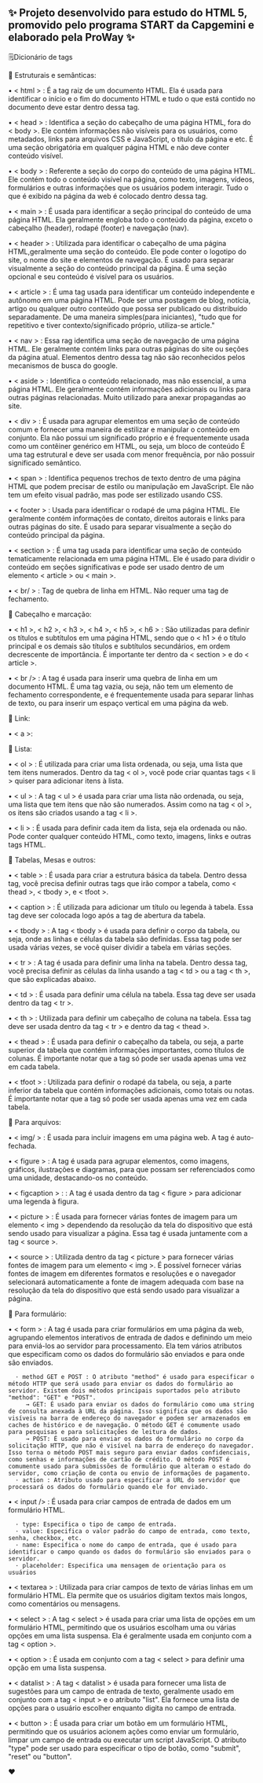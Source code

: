 ## ✨ Projeto desenvolvido para estudo do HTML 5, promovido pelo programa START da Capgemini e elaborado pela ProWay ✨

🗒️Dicionário de tags

📌 Estruturais e semânticas:

   • < html > : É a tag raiz de um documento HTML. Ela é usada para identificar o início e o fim do documento HTML e tudo o que está contido no documento deve estar dentro dessa tag. 

   • < head > : Identifica a seção do cabeçalho de uma página HTML, fora do < body >. Ele contém informações não visíveis para os usuários, como metadados, links para arquivos CSS e JavaScript, o título da página e etc. É uma seção obrigatória em qualquer página HTML e não deve conter conteúdo visível.

   • < body > : Referente a seção do corpo do conteúdo de uma página HTML. Ele contém todo o conteúdo visível na página, como texto, imagens, vídeos, formulários e outras informações que os usuários podem interagir. Tudo o que é exibido na página da web é colocado dentro dessa tag.

   • < main > : É usada para identificar a seção principal do conteúdo de uma página HTML. Ela geralmente engloba todo o conteúdo da página, exceto o cabeçalho (header), rodapé (footer) e navegação (nav).

   • < header > : Utilizada para identificar o cabeçalho de uma página HTML,geralmente uma seção do conteúdo. Ele pode conter o logotipo do site, o nome do site e elementos de navegação. É usado para separar visualmente a seção do conteúdo principal da página. É uma seção opcional e seu conteúdo é visível para os usuários.

   • < article > : É uma tag usada para identificar um conteúdo independente e autônomo em uma página HTML. Pode ser uma postagem de blog, notícia, artigo ou qualquer outro conteúdo que possa ser publicado ou distribuído separadamente. De uma maneira simples(para iniciantes), "tudo que for repetitivo e tiver contexto/significado próprio, utiliza-se article."

   • < nav > : Essa rag identifica uma seção de navegação de uma página HTML. Ele geralmente contém links para outras páginas do site ou seções da página atual. Elementos dentro dessa tag não são reconhecidos pelos mecanismos de busca do google.

   • < aside > : Identifica o conteúdo relacionado, mas não essencial, a uma página HTML. Ele geralmente contém informações adicionais ou links para outras páginas relacionadas. Muito utilizado para anexar propagandas ao site. 

   • < div > : É usada para agrupar elementos em uma seção de conteúdo comum e fornecer uma maneira de estilizar e manipular o conteúdo em conjunto. Ela não possui um significado próprio e é frequentemente usada como um contêiner genérico em HTML, ou seja, um bloco de conteúdo É uma tag estrutural e deve ser usada com menor frequência, por não possuir significado semântico.

   • < span > : Identifica pequenos trechos de texto dentro de uma página HTML que podem precisar de estilo ou manipulação em JavaScript. Ele não tem um efeito visual padrão, mas pode ser estilizado usando CSS. 

   • < footer > : Usada para identificar o rodapé de uma página HTML. Ele geralmente contém informações de contato, direitos autorais e links para outras páginas do site. É usado para separar visualmente a seção do conteúdo principal da página.

   • < section > : É uma tag usada para identificar uma seção de conteúdo tematicamente relacionada em uma página HTML. Ele é usado para dividir o conteúdo em seções significativas e pode ser usado dentro de um elemento < article > ou < main >.

   • < br/ > : Tag de quebra de linha em HTML. Não requer uma tag de fechamento.

📌 Cabeçalho e marcação:

   • < h1 >, < h2 >, < h3 >, < h4 >, < h5 >, < h6 > : São utilizadas para definir os títulos e subtítulos em uma página HTML, sendo que o < h1 > é o título principal e os demais são títulos e subtítulos secundários, em ordem decrescente de importância. É importante ter dentro da < section > e do < article >.
  
   • < br /> : A tag é usada para inserir uma quebra de linha em um documento HTML. É uma tag vazia, ou seja, não tem um elemento de fechamento correspondente, e é frequentemente usada para separar linhas de texto, ou para inserir um espaço vertical em uma página da web.

📌 Link:

   • < a >:

📌 Lista:
   
   • < ol > : É utilizada para criar uma lista ordenada, ou seja, uma lista que tem itens numerados. Dentro da tag < ol >, você pode criar quantas tags < li > quiser para adicionar itens à lista. 

   • < ul > : A tag < ul > é usada para criar uma lista não ordenada, ou seja, uma lista que tem itens que não são numerados. Assim como na tag < ol >, os itens são criados usando a tag < li >. 

   • < li > : É usada para definir cada item da lista, seja ela ordenada ou não. Pode conter qualquer conteúdo HTML, como texto, imagens, links e outras tags HTML.

📌 Tabelas, Mesas e outros:

   • < table > : É usada para criar a estrutura básica da tabela. Dentro dessa tag, você precisa definir outras tags que irão compor a tabela, como < thead >, < tbody >, e < tfoot >.

   • < caption > : É utilizada para adicionar um título ou legenda à tabela. Essa tag deve ser colocada logo após a tag de abertura da tabela.

   • < tbody > : A tag < tbody > é usada para definir o corpo da tabela, ou seja, onde as linhas e células da tabela são definidas. Essa tag pode ser usada várias vezes, se você quiser dividir a tabela em várias seções. 

   • < tr > : A tag é usada para definir uma linha na tabela. Dentro dessa tag, você precisa definir as células da linha usando a tag < td > ou a tag < th >, que são explicadas abaixo. 

   • < td > : É usada para definir uma célula na tabela. Essa tag deve ser usada dentro da tag < tr >.

   • < th > : Utilizada para definir um cabeçalho de coluna na tabela. Essa tag deve ser usada dentro da tag < tr > e dentro da tag < thead >.

   • < thead > : É usada para definir o cabeçalho da tabela, ou seja, a parte superior da tabela que contém informações importantes, como títulos de colunas. É importante notar que a tag só pode ser usada apenas uma vez em cada tabela.

   • < tfoot > : Utilizada para definir o rodapé da tabela, ou seja, a parte inferior da tabela que contém informações adicionais, como totais ou notas. É importante notar que a tag só pode ser usada apenas uma vez em cada tabela.

📌 Para arquivos:

   • < img/ > : É usada para incluir imagens em uma página web. A tag é auto-fechada. 

   • < figure > : A tag é usada para agrupar elementos, como imagens, gráficos, ilustrações e diagramas, para que possam ser referenciados como uma unidade, destacando-os no conteúdo.

   • < figcaption > : : A tag é usada dentro da tag < figure > para adicionar uma legenda à figura. 

   • < picture > : É usada para fornecer várias fontes de imagem para um elemento < img > dependendo da resolução da tela do dispositivo que está sendo usado para visualizar a página. Essa tag é usada juntamente com a tag < source >.

   • < source > : Utilizada dentro da tag < picture > para fornecer várias fontes de imagem para um elemento < img >. É possível fornecer várias fontes de imagem em diferentes formatos e resoluções e o navegador selecionará automaticamente a fonte de imagem adequada com base na resolução da tela do dispositivo que está sendo usado para visualizar a página.

📌 Para formulário:

   • < form > : A tag é usada para criar formulários em uma página da web, agrupando elementos interativos de entrada de dados e definindo um meio para enviá-los ao servidor para processamento. Ela tem vários atributos que especificam como os dados do formulário são enviados e para onde são enviados.
   
      · method GET e POST : O atributo "method" é usado para especificar o método HTTP que será usado para enviar os dados do formulário ao servidor. Existem dois métodos principais suportados pelo atributo "method": "GET" e "POST".  
         → GET: É usado para enviar os dados do formulário como uma string de consulta anexada à URL da página. Isso significa que os dados são visíveis na barra de endereço do navegador e podem ser armazenados em caches de histórico e de navegação. O método GET é comumente usado para pesquisas e para solicitações de leitura de dados.
         → POST: É usado para enviar os dados do formulário no corpo da solicitação HTTP, que não é visível na barra de endereço do navegador. Isso torna o método POST mais seguro para enviar dados confidenciais, como senhas e informações de cartão de crédito. O método POST é comumente usado para submissões de formulário que alteram o estado do servidor, como criação de conta ou envio de informações de pagamento.
      · action : Atributo usado para especificar a URL do servidor que processará os dados do formulário quando ele for enviado.

   • < input /> :  É usada para criar campos de entrada de dados em um formulário HTML.

      · type: Especifica o tipo de campo de entrada.
      · value: Especifica o valor padrão do campo de entrada, como texto, senha, checkbox, etc.
      · name: Especifica o nome do campo de entrada, que é usado para identificar o campo quando os dados do formulário são enviados para o servidor.
      · placeholder: Especifica uma mensagem de orientação para os usuários

   • < textarea > : Utilizada para criar campos de texto de várias linhas em um formulário HTML. Ela permite que os usuários digitam textos mais longos, como comentários ou mensagens.

   • < select > : A tag < select > é usada para criar uma lista de opções em um formulário HTML, permitindo que os usuários escolham uma ou várias opções em uma lista suspensa. Ela é geralmente usada em conjunto com a tag < option >.

   • < option > : É usada em conjunto com a tag < select > para definir uma opção em uma lista suspensa.

   • < datalist > : A tag < datalist > é usada para fornecer uma lista de sugestões para um campo de entrada de texto, geralmente usado em conjunto com a tag < input > e o atributo "list". Ela fornece uma lista de opções para o usuário escolher enquanto digita no campo de entrada.

   • < button > : É usada para criar um botão em um formulário HTML, permitindo que os usuários acionem ações como enviar um formulário, limpar um campo de entrada ou executar um script JavaScript. O atributo "type" pode ser usado para especificar o tipo de botão, como "submit", "reset" ou "button".

   ❤